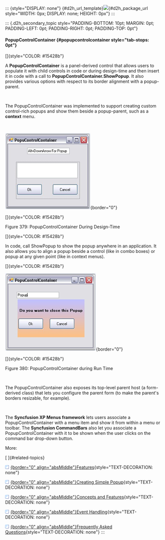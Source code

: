 ::: {style="DISPLAY: none"}
[](ms-xhelp:///?Id=d2h_url_template){#d2h_url_template}![](!package_url!){#d2h_package_url style="WIDTH: 0px; DISPLAY: none; HEIGHT: 0px"}
:::

::: {.d2h_secondary_topic style="PADDING-BOTTOM: 10pt; MARGIN: 0pt; PADDING-LEFT: 0pt; PADDING-RIGHT: 0pt; PADDING-TOP: 0pt"}
#### PopupControlContainer {#popupcontrolcontainer style="tab-stops: 0pt"}

[]{style="COLOR: #15428b"} 

A **PopupControlContainer** is a panel-derived control that allows users to populate it with child controls in code or during design-time and then insert it in code with a call to **PopupControlContainer.ShowPopup**. It also provides various options with respect to its border alignment with a popup-parent.

 

The PopupControlContainer was implemented to support creating custom control-rich popups and show them beside a popup-parent, such as a **context** menu.

 

![](ImagesExt/image76_374.jpg){border="0"}

[]{style="COLOR: #15428b"} 

Figure 379: PopupControlContainer During Design-Time

[]{style="COLOR: #15428b"} 

In code, call ShowPopup to show the popup anywhere in an application. It also allows you to align a popup beside a control (like in combo boxes) or popup at any given point (like in context menus).

[]{style="COLOR: #15428b"} 

![](ImagesExt/image76_375.jpg){border="0"}

[]{style="COLOR: #15428b"} 

Figure 380: PopupControlContainer during Run Time

 

The PopupControlContainer also exposes its top-level parent host (a form-derived class) that lets you configure the parent form (to make the parent\'s borders resizable, for example).

 

The **Syncfusion XP Menus framework** lets users associate a PopupControlContainer with a menu item and show it from within a menu or toolbar. The **Syncfusion CommandBars** also let you associate a PopupControlContainer with it to be shown when the user clicks on the command bar drop-down button.

More:

[ ]{#related-topics}

[![](button.gif){border="0" align="absMiddle"}Features](ms-xhelp:///?Id=12077773-f65a-4540-9ff0-0b92fe4eace8){style="TEXT-DECORATION: none"}

[![](button.gif){border="0" align="absMiddle"}Creating Simple Popup](ms-xhelp:///?Id=a4d7c9ec-0a5f-49cc-aca4-dd517a9bb979){style="TEXT-DECORATION: none"}

[![](button.gif){border="0" align="absMiddle"}Concepts and Features](ms-xhelp:///?Id=929aa20c-18ae-4fa9-9a38-22a43ecac718){style="TEXT-DECORATION: none"}

[![](button.gif){border="0" align="absMiddle"}Event Handling](ms-xhelp:///?Id=c2efbd6d-f0d3-471d-b478-90713eed89d8){style="TEXT-DECORATION: none"}

[![](button.gif){border="0" align="absMiddle"}Frequently Asked Questions](ms-xhelp:///?Id=c71cbff2-04fe-469a-9256-2653d6352235){style="TEXT-DECORATION: none"}
:::
